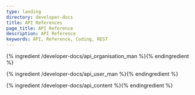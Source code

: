```yaml
---
type: landing
directory: developer-docs
title: API References
page_title: API Reference
description: API Reference
keywords: API, Reference, Coding, REST
---
```


{% ingredient /developer-docs/api_organisation_man %}{% endingredient %}

{% ingredient /developer-docs/api_user_man %}{% endingredient %}

{% ingredient /developer-docs/api_content %}{% endingredient %}
